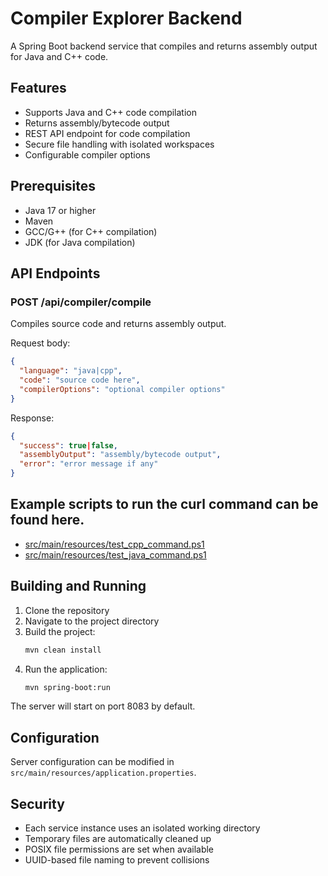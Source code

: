 # Compiler Explorer Backend

A Spring Boot backend service that compiles and returns assembly output for Java and C++ code.

## Features

- Supports Java and C++ code compilation
- Returns assembly/bytecode output
- REST API endpoint for code compilation
- Secure file handling with isolated workspaces
- Configurable compiler options

## Prerequisites

- Java 17 or higher
- Maven
- GCC/G++ (for C++ compilation)
- JDK (for Java compilation)

## API Endpoints

### POST /api/compiler/compile

Compiles source code and returns assembly output.

Request body:
```json
{
  "language": "java|cpp",
  "code": "source code here",
  "compilerOptions": "optional compiler options"
}
```

Response:
```json
{
  "success": true|false,
  "assemblyOutput": "assembly/bytecode output",
  "error": "error message if any"
}
```

## Example scripts to run the curl command can be found here.
   - [src/main/resources/test_cpp_command.ps1](src/main/resources/test_cpp_command.ps1)
   - [src/main/resources/test_java_command.ps1](src/main/resources/test_cpp_command.ps1)

## Building and Running

1. Clone the repository
2. Navigate to the project directory
3. Build the project:
   ```bash
   mvn clean install
   ```
4. Run the application:
   ```bash
   mvn spring-boot:run
   ```

The server will start on port 8083 by default.

## Configuration

Server configuration can be modified in `src/main/resources/application.properties`.

## Security

- Each service instance uses an isolated working directory
- Temporary files are automatically cleaned up
- POSIX file permissions are set when available
- UUID-based file naming to prevent collisions
